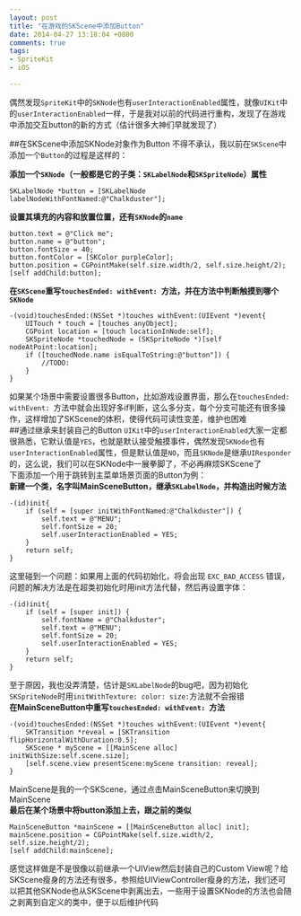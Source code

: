 ```yaml
---
layout: post
title: "在游戏的SKScene中添加Button"
date: 2014-04-27 13:18:04 +0800
comments: true
tags: 
- SpriteKit
- iOS

---
```

偶然发现`SpriteKit`中的`SKNode`也有`userInteractionEnabled`属性，就像`UIKit`中的`userInteractionEnabled`一样，于是我对以前的代码进行重构，发现了在游戏中添加交互button的新的方式（估计很多大神们早就发现了）  
<!--more-->
##在SKScene中添加SKNode对象作为Button
不得不承认，我以前在`SKScene`中添加一个`Button`的过程是这样的：  

**添加一个`SKNode`（一般都是它的子类：`SKLabelNode`和`SKSpriteNode`）属性**  

```objc
SKLabelNode *button = [SKLabelNode labelNodeWithFontNamed:@"Chalkduster"]; 
```

**设置其填充的内容和放置位置，还有`SKNode`的`name`**  

```
button.text = @"Click me";
button.name = @"button";
button.fontSize = 40;
button.fontColor = [SKColor purpleColor];
button.position = CGPointMake(self.size.width/2, self.size.height/2);
[self addChild:button]; 
```
	
**在`SKScene`重写`touchesEnded: withEvent: `方法，并在方法中判断触摸到哪个`SKNode`**  

```
-(void)touchesEnded:(NSSet *)touches withEvent:(UIEvent *)event{
    UITouch * touch = [touches anyObject];
    CGPoint location = [touch locationInNode:self];
    SKSpriteNode *touchedNode = (SKSpriteNode *)[self nodeAtPoint:location];
    if ([touchedNode.name isEqualToString:@"button"]) {
        //TODO:
    }
}
```
如果某个场景中需要设置很多Button，比如游戏设置界面，那么在`touchesEnded: withEvent: `方法中就会出现好多if判断，这么多分支，每个分支可能还有很多操作，这样增加了SKScene的体积，使得代码可读性变差，维护也困难  
##通过继承来封装自己的Button
`UIKit`中的`userInteractionEnabled`大家一定都很熟悉，它默认值是`YES`，也就是默认接受触摸事件，偶然发现`SKNode`也有`userInteractionEnabled`属性，但是默认值是`NO`，而且`SKNode`是继承`UIResponder`的，这么说，我们可以在SKNode中一展拳脚了，不必再麻烦SKScene了  
下面添加一个用于跳转到主菜单场景页面的Button为例：  
**新建一个类，名字叫MainSceneButton，继承`SKLabelNode`，并构造出时候方法**  

```
-(id)init{
    if (self = [super initWithFontNamed:@"Chalkduster"]) {
        self.text = @"MENU";
        self.fontSize = 20;
        self.userInteractionEnabled = YES;
    }
    return self;
}

```
这里碰到一个问题：如果用上面的代码初始化，将会出现 `EXC_BAD_ACCESS` 错误，问题的解决方法是在超类初始化时用init方法代替，然后再设置字体：  

```
-(id)init{
    if (self = [super init]) {
        self.fontName = @"Chalkduster";
        self.text = @"MENU";
        self.fontSize = 20;
        self.userInteractionEnabled = YES;
    }
    return self;
}
```
至于原因，我也没弄清楚，估计是`SKLabelNode`的bug吧，因为初始化`SKSpriteNode`时用`initWithTexture: color: size:`方法就不会报错  
**在MainSceneButton中重写`touchesEnded: withEvent: `方法**  

```
-(void)touchesEnded:(NSSet *)touches withEvent:(UIEvent *)event{
    SKTransition *reveal = [SKTransition flipHorizontalWithDuration:0.5];
    SKScene * myScene = [[MainScene alloc] initWithSize:self.scene.size];
    [self.scene.view presentScene:myScene transition: reveal];
}
```
MainScene是我的一个SKScene，通过点击MainSceneButton来切换到MainScene  
**最后在某个场景中将button添加上去，跟之前的类似**  

```
MainSceneButton *mainScene = [[MainSceneButton alloc] init];
mainScene.position = CGPointMake(self.size.width/2, self.size.height/2);
[self addChild:mainScene];
```
感觉这样做是不是很像以前继承一个UIView然后封装自己的Custom View呢？给SKScene瘦身的方法还有很多，参照给UIViewController瘦身的方法，我们还可以把其他SKNode也从SKScene中剥离出去，一些用于设置SKNode的方法也会随之剥离到自定义的类中，便于以后维护代码  



